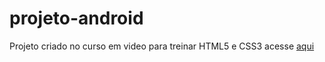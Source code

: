 # projeto-android
Projeto criado no curso em video para treinar HTML5 e CSS3
acesse <a href="https://lscastr0.github.io/projeto-android/" target="_blank">aqui</a>
